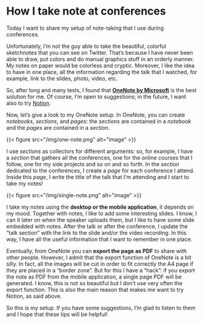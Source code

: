 # How I take note at conferences


Today I want to share my setup of note-taking that I use during conferences.

Unfortunately, I’m not the guy able to take the beautiful, colorful sketchnotes that you can see on Twitter. That’s because I have never been able to draw, put colors and do manual graphics stuff in an orderly manner. My notes on paper would be colorless and cryptic. Moreover, I like the idea to have in one place, all the information regarding the talk that I watched, for example, link to the slides, photo, video, etc.

So, after long and many tests, I found that [**OneNote by Microsoft**](https://products.office.com/it-it/onenote/digital-note-taking-app) is the best solution for me. Of course, I’m open to suggestions; in the future, I want also to try [Notion](https://www.notion.so/).

Now, let’s give a look to my OneNote setup. In OneNote, you can create *notebooks*, *sections*, and *pages*: the *sections* are contained in a *notebook* and the *pages* are contained in a *section*.

{{< figure src="/img/one-note.png" alt="image" >}}

I use *sections* as collectors for different arguments: so, for example, I have a *section* that gathers all the conferences, one for the online courses that I follow, one for my side projects and so on and so forth. In the *section* dedicated to the conferences, I create a *page* for each conference I attend. Inside this *page*, I write the title of the talk that I’m attending and I start to take my notes!

{{< figure src="/img/single-note.png" alt="image" >}}

I take my notes using the **desktop or the mobile application**, it depends on my mood. Together with notes, I like to add some interesting slides. I know, I can it later on when the speaker uploads them, but I like to have some slide embedded with notes. After the talk or after the conference, I update the “talk section” with the link to the slide and/or the video recording. In this way, I have all the useful information that I want to remember in one place.

Eventually, from OneNote you can **export the page as PDF** to share with other people. However, I admit that the export function of OneNote is a bit silly. In fact, all the images will be cut in order to fit correctly the A4 page if they are placed in a “border zone”. But for this I have a “hack”: if you export the note as PDF from the mobile application, a single page PDF will be generated. I know, this is not so beautiful but I don’t use very often the export function. This is also the main reason that makes me want to try Notion, as said above.

So this is my setup. If you have some suggestions, I’m glad to listen to them and I hope that these tips will be helpful!

